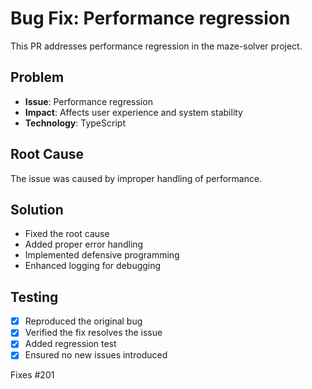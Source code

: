 # Bug Fix: Performance regression

This PR addresses performance regression in the maze-solver project.

## Problem

- **Issue**: Performance regression
- **Impact**: Affects user experience and system stability
- **Technology**: TypeScript

## Root Cause

The issue was caused by improper handling of performance.

## Solution

- Fixed the root cause
- Added proper error handling
- Implemented defensive programming
- Enhanced logging for debugging

## Testing

- [x] Reproduced the original bug
- [x] Verified the fix resolves the issue
- [x] Added regression test
- [x] Ensured no new issues introduced

Fixes #201